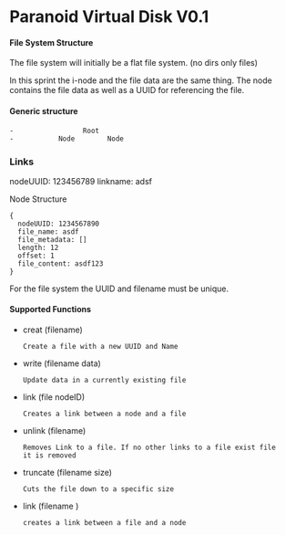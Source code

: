 Paranoid Virtual Disk V0.1
=====================

#### File System Structure

The file system will initially be a flat file system. (no dirs only files)

In this sprint the i-node and the file data are the same thing. The node
contains the file data as well as a UUID for referencing the file.

#### Generic structure
```
-                 Root
-           Node        Node
```
### Links
  nodeUUID: 123456789
  linkname: adsf

Node Structure
```
{
  nodeUUID: 1234567890
  file_name: asdf
  file_metadata: []
  length: 12
  offset: 1
  file_content: asdf123
}
```

For the file system the UUID and filename must be unique.

#### Supported Functions

- creat (filename)

      Create a file with a new UUID and Name

- write (filename data)

      Update data in a currently existing file

- link (file nodeID)

      Creates a link between a node and a file

- unlink (filename)

      Removes Link to a file. If no other links to a file exist file
      it is removed

- truncate (filename size)

      Cuts the file down to a specific size

- link (filename )

      creates a link between a file and a node

